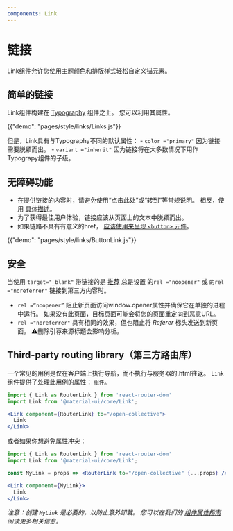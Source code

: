 ```yaml
---
components: Link
---
```

# 链接

<p class="description">Link组件允许您使用主题颜色和排版样式轻松自定义锚元素。</p>

## 简单的链接

Link组件构建在 [Typography](/api/typography/) 组件之上。 您可以利用其属性。

{{"demo": "pages/style/links/Links.js"}}

但是，Link具有与Typography不同的默认属性： - `color ="primary"` 因为链接需要脱颖而出。 - `variant ="inherit"` 因为链接将在大多数情况下用作Typograpy组件的子级。

## 无障碍功能

- 在提供链接的内容时，请避免使用“点击此处”或“转到”等常规说明。 相反，使用 [具体描述](https://developers.google.com/web/tools/lighthouse/audits/descriptive-link-text)。
- 为了获得最佳用户体验，链接应该从页面上的文本中脱颖而出。
- 如果链路不具有有意义的href， [应该使用来呈现 `<button>` 元件](https://github.com/evcohen/eslint-plugin-jsx-a11y/blob/master/docs/rules/anchor-is-valid.md)。

{{"demo": "pages/style/links/ButtonLink.js"}}

## 安全

当使用 `target="_blank"` 带链接的是 [推荐](https://developers.google.com/web/tools/lighthouse/audits/noopener) 总是设置 的`rel ="noopener"` 或 `的rel ="noreferrer"` 链接到第三方内容时。

- `rel =“noopener”` 阻止新页面访问window.opener属性并确保它在单独的进程中运行。 如果没有此页面，目标页面可能会将您的页面重定向到恶意URL。
- `rel ="noreferrer"` 具有相同的效果，但也阻止将 *Referer* 标头发送到新页面。 ⚠️删除引荐来源标题会影响分析。

## Third-party routing library（第三方路由库）

一个常见的用例是仅在客户端上执行导航，而不执行与服务器的.html往返。 `Link` 组件提供了处理此用例的属性： `组件`。

```jsx
import { Link as RouterLink } from 'react-router-dom'
import Link from '@material-ui/core/Link';

<Link component={RouterLink} to="/open-collective">
  Link
</Link>
```

或者如果你想避免属性冲突：

```jsx
import { Link as RouterLink } from 'react-router-dom'
import Link from '@material-ui/core/Link';

const MyLink = props => <RouterLink to="/open-collective" {...props} />

<Link component={MyLink}>
  Link
</Link>
```

*注意：创建 `MyLink` 是必要的，以防止意外卸载。 您可以在我们的 [组件属性指南](/guides/composition/#component-property)阅读更多相关信息。*
